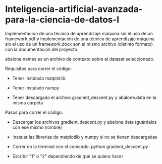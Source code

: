 # Inteligencia-artificial-avanzada-para-la-ciencia-de-datos-I

Implementación de una técnica de aprendizaje máquina sin el uso de un framework.pdf y Implementación de una técnica de aprendizaje máquina sin el uso de un framework.docx son el mismo archivo (distinto formato) con la documentación del proyecto.

abalone.names es un archivo de contexto sobre el dataset seleccionado.



Requisitos para correr el código:

- Tener instalado matplotlib

- Tener instalado numpy

- Tener descargado el archivo gradient_descent.py y abalone.data en la misma carpeta


Pasos para correr el código:

- Descargar los archivos gradient_descent.py y abalone.data (guárdalos con ese mismo nombre)

- Instalar las librerias de matplotlib y numpy si no se tienen descargadas

- Correr en la terminal con el comando: python gradient_descent.py

- Escribir "1" o "2" dependiendo de qué se quiera hacer
